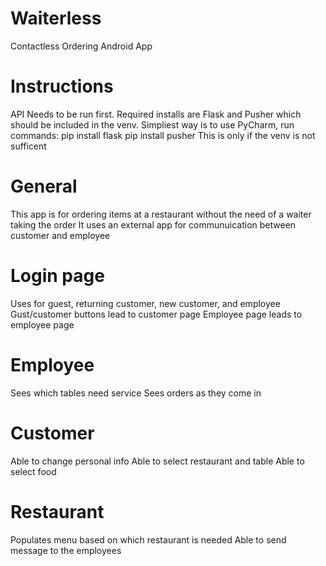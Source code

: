 # Waiterless
Contactless Ordering Android App

# Instructions
API Needs to be run first. Required installs are Flask and Pusher which should be included in the venv.
Simpliest way is to use PyCharm, run commands:
pip install flask
pip install pusher
This is only if the venv is not sufficent 

# General
This app is for ordering items at a restaurant without the need of a waiter taking the order
It uses an external app for communuication between customer and employee

# Login page
Uses for guest, returning customer, new customer, and employee
Gust/customer buttons lead to customer page
Employee page leads to employee page

# Employee
Sees which tables need service
Sees orders as they come in

# Customer
Able to change personal info
Able to select restaurant and table
Able to select food

# Restaurant
Populates menu based on which restaurant is needed
Able to send message to the employees
